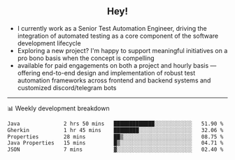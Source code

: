 <h2 align="center">Hey!</h2>

- I currently work as a Senior Test Automation Engineer, driving the integration of automated testing as a core component of the software development lifecycle
- Exploring a new project? I'm happy to support meaningful initiatives on a pro bono basis when the concept is compelling
-  available for paid engagements on both a project and hourly basis — offering end-to-end design and implementation of robust test automation frameworks across frontend and backend systems and customized discord/telegram bots
  
  -------
  
📊 Weekly development breakdown

<!--START_SECTION:waka-->

```txt
Java              2 hrs 50 mins   █████████████░░░░░░░░░░░░   51.90 %
Gherkin           1 hr 45 mins    ████████░░░░░░░░░░░░░░░░░   32.06 %
Properties        28 mins         ██▒░░░░░░░░░░░░░░░░░░░░░░   08.75 %
Java Properties   15 mins         █▒░░░░░░░░░░░░░░░░░░░░░░░   04.71 %
JSON              7 mins          ▓░░░░░░░░░░░░░░░░░░░░░░░░   02.40 %
```

<!--END_SECTION:waka-->

